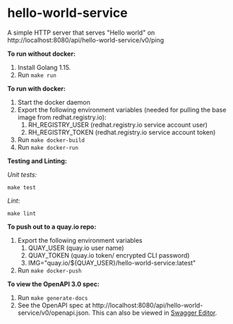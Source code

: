 # hello-world-service

A simple HTTP server that serves "Hello world" on http://localhost:8080/api/hello-world-service/v0/ping

**To run without docker:**
1. Install Golang 1.15.
2. Run `make run`

**To run with docker:**
1. Start the docker daemon
2. Export the following environment variables (needed for pulling the base image from redhat.registry.io):
   1. RH_REGISTRY_USER (redhat.registry.io service account user)
   2. RH_REGISTRY_TOKEN (redhat.registry.io service account token)
3. Run `make docker-build`
4. Run `make docker-run`

**Testing and Linting:**

*Unit tests:*
```
make test
```
*Lint*:
```
make lint
```

**To push out to a quay.io repo:**
1. Export the following environment variables
   1. QUAY_USER (quay.io user name)
   2. QUAY_TOKEN (quay.io token/ encrypted CLI password)
   3. IMG="quay.io/${QUAY_USER}/hello-world-service:latest"
2. Run `make docker-push`

**To view the OpenAPI 3.0 spec:**

1. Run `make generate-docs`
2. See the OpenAPI spec at http://localhost:8080/api/hello-world-service/v0/openapi.json. This can also be viewed in [Swagger Editor](https://editor.swagger.io/).
